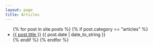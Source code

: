 ```yaml
---
layout: page
title: Articles
---
```


<section class="posts">
<ul>
{% for post in site.posts %}
{% if post.category == "articles" %}
<li>
<a href="{{ post.url }}">{{ post.title }}</a>
<time datetime="{{ post.date | date_to_string }}">{{ post.date | date_to_string }}</time>
</li>
{% endif %}
{% endfor %}
</ul>
</section>
